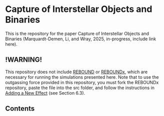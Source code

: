 # Capture of Interstellar Objects and Binaries
This is the repository for the paper Capture of Interstellar Objects and Binaries (Marquardt-Demen, Li, and Wray, 2025, in-progress, include link here).

## !WARNING!
This repository does not include [REBOUND](https://github.com/hannorein/rebound) or [REBOUNDx](https://github.com/dtamayo/reboundx), which are necessary for running the simulations presented here. Note that to use the outgassing force provided in this repository, you must fork the REBOUNDx repository, paste the file into the src folder, and follow the instructions in [Adding a New Effect](https://reboundx.readthedocs.io/en/latest/add_effect.html) (see Section 6.3). 

## Contents
